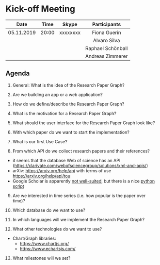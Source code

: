# Kick-off Meeting
| Date       | Time  | Skype    | Participants      |
|------------|:-----:|:--------:|:-----------------:|
| 05.11.2019 | 20:00 | xxxxxxxx | Fiona Guerin      |
|            |       |          | Alvaro Silva      |
|            |       |          | Raphael Schönball |
|            |       |          | Andreas Zimmerer  |

## Agenda
1. General: What is the idea of the Research Paper Graph?

2. Are we building an app or a web application?

3. How do we define/describe the Research Paper Graph?

4. What is the motivation for a Research Paper Graph?

5. What should the user interface for the Research Paper Graph look like?

6. With which paper do we want to start the implementation?

7. What is our first Use Case?

8. From which API do we collect research papers and their references?
 - it seems that the database Web of science has an API (https://clarivate.com/webofsciencegroup/solutions/xml-and-apis/)
 - arXiv: https://arxiv.org/help/api with terms of use https://arxiv.org/help/api/tou
 - Google Scholar is apparently [not well-suited](https://academia.stackexchange.com/questions/34970/how-to-get-permission-from-google-to-use-google-scholar-data-if-needed), but there is a nice [python script](https://pypi.org/project/scholarly/)

9. Are we interested in time series (i.e. how popular is the paper over time)?

10. Which database do we want to use? 

11. In which languages will we implement the Research Paper Graph?

12. What other technologies do we want to use? 
 - Chart/Graph libraries:
   - https://www.chartjs.org/
   - https://www.echartsjs.com/

13. What milestones will we set? 

